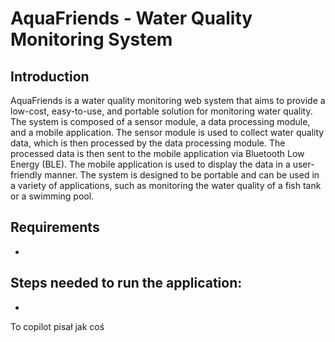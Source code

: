 # AquaFriends - Water Quality Monitoring System

## Introduction

AquaFriends is a water quality monitoring web system that aims to provide a low-cost, easy-to-use, and portable solution for monitoring water quality. The system is composed of a sensor module, a data processing module, and a mobile application. The sensor module is used to collect water quality data, which is then processed by the data processing module. The processed data is then sent to the mobile application via Bluetooth Low Energy (BLE). The mobile application is used to display the data in a user-friendly manner. The system is designed to be portable and can be used in a variety of applications, such as monitoring the water quality of a fish tank or a swimming pool.

## Requirements

-

## Steps needed to run the application:

-

To copilot pisał jak coś
